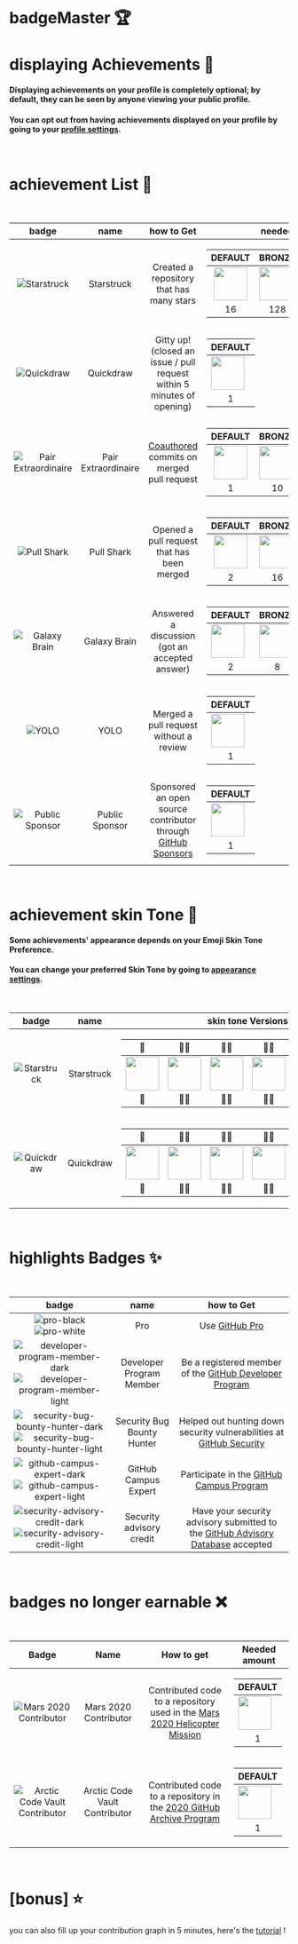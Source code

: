 <!-- <div align="center"> -->

# badgeMaster 🏆

# displaying Achievements 🏅

#### Displaying achievements on your profile is completely optional; by default, they can be seen by anyone viewing your public profile.

#### You can opt out from having achievements displayed on your profile by going to your [profile settings](https://github.com/settings).

<br>

# achievement List 📃
<br>

| badge | name | how to Get | needed Amount | 
| :-: | :-: | :-: | :-: |
| ![Starstruck](/Media/Badges/Star-Struck/PNG/Skin-Tones/StarStruck_SkinTone1.png)                 | Starstruck         | Created a repository that has many stars | <table>  <thead>  <tr>  <th>DEFAULT</th> <th>BRONZE</th>  <th>SILVER</th>  <th>GOLD</th>  </tr>  </thead>  <tbody>  <tr>  <td align="center"><img src="/Media/Badges/Star-Struck/PNG/Skin-Tones/StarStruck_SkinTone1.png" width="60px"></td>   <td><img src="/Media/Badges/Star-Struck/PNG/StarStruck_Bronze.png" width="60px" align="center"></td>  <td><img src="/Media/Badges/Star-Struck/PNG/StarStruck_Silver.png" width="60px"></td>  <td><img src="/Media/Badges/Star-Struck/PNG/StarStruck_Gold.png" width="60px"></td>  </tr>  <tr>  <td align="center">16</td>  <td align="center">128</td>  <td align="center">512</td>  <td align="center">4096</td>  </tr>   </tbody>  </table>      |
| ![Quickdraw](/Media/Badges/Quick-Draw/PNG/Skin-Tones/QuickDraw_SkinTone1.png)                 | Quickdraw        | Gitty up!<br>(closed an issue / pull request within 5 minutes of opening) | <table>  <thead>  <tr>  <th>DEFAULT</th>  </tr>  </thead>  <tbody>  <tr>  <td><img src="/Media/Badges/Quick-Draw/PNG/Skin-Tones/QuickDraw_SkinTone1.png" width="60px"></td> </tr>  <tr>  <td align="center">1</td> </tr>   </tbody>  </table> |
| ![Pair Extraordinaire](/Media/Badges/Pair-Extraordinaire/PNG/PairExtraordinaire.png)     | Pair Extraordinaire  | [Coauthored](https://docs.github.com/pull-requests/committing-changes-to-your-project/creating-and-editing-commits/creating-a-commit-with-multiple-authors) commits on merged pull request | <table>  <thead>  <tr>  <th>DEFAULT</th> <th>BRONZE</th>  <th>SILVER</th>  <th>GOLD</th>  </tr>  </thead>  <tbody>  <tr>  <td align="center"><img src="/Media/Badges/Pair-Extraordinaire/PNG/PairExtraordinaire.png" width="60px"></td>   <td><img src="/Media/Badges/Pair-Extraordinaire/PNG/PairExtraordinaire_Bronze.png" width="60px" align="center"></td>  <td><img src="/Media/Badges/Pair-Extraordinaire/PNG/PairExtraordinaire_Silver.png" width="60px"></td>  <td><img src="/Media/Badges/Pair-Extraordinaire/PNG/PairExtraordinaire_Gold.png" width="60px"></td>  </tr>  <tr>  <td align="center">1</td>  <td align="center">10</td>  <td align="center">24</td>  <td align="center">48</td>  </tr>   </tbody>  </table>      |
| ![Pull Shark](/Media/Badges/Pull-Shark/PNG/PullShark.png)     | Pull Shark  | Opened a pull request that has been merged | <table>  <thead>  <tr>  <th>DEFAULT</th> <th>BRONZE</th>  <th>SILVER</th>  <th>GOLD</th>  </tr>  </thead>  <tbody>  <tr>  <td align="center"><img src="/Media/Badges/Pull-Shark/PNG/PullShark.png" width="60px"></td>   <td><img src="/Media/Badges/Pull-Shark/PNG/PullShark_Bronze.png" width="60px" align="center"></td>  <td><img src="/Media/Badges/Pull-Shark/PNG/PullShark_Silver.png" width="60px"></td>  <td><img src="/Media/Badges/Pull-Shark/PNG/PullShark_Gold.png" width="60px"></td>  </tr>  <tr>  <td align="center">2</td>  <td align="center">16</td>  <td align="center">128</td>  <td align="center">1024</td>  </tr>   </tbody>  </table>      |
| ![Galaxy Brain](/Media/Badges/Galaxy-Brain/PNG/GalaxyBrain.png) | Galaxy Brain | Answered a discussion<br>(got an accepted answer) | <table>  <thead>  <tr>  <th>DEFAULT</th> <th>BRONZE</th>  <th>SILVER</th>  <th>GOLD</th>  </tr>  </thead>  <tbody>  <tr>  <td><img src="/Media/Badges/Galaxy-Brain/PNG/GalaxyBrain.png" width="60px"></td>  <td><img src="/Media/Badges/Galaxy-Brain/PNG/GalaxyBrain_Bronze.png" width="60px" align="center"></td>  <td><img src="/Media/Badges/Galaxy-Brain/PNG/GalaxyBrain_Silver.png" width="60px"></td>  <td><img src="/Media/Badges/Galaxy-Brain/PNG/GalaxyBrain_Gold.png" width="60px"></td>  </tr>  <tr>  <td align="center">2</td> <td align="center">8</td>  <td align="center">16</td>  <td align="center">32</td>  </tr>   </tbody>  </table>
| ![YOLO](/Media/Badges/YOLO/PNG/YOLO_Badge.png)                 | YOLO        | Merged a pull request without a review | <table>  <thead>  <tr>  <th>DEFAULT</th>  </tr>  </thead>  <tbody>  <tr>  <td><img src="/Media/Badges/YOLO/PNG/YOLO_Badge.png" width="60px"></td> </tr>  <tr>  <td align="center">1</td> </tr>   </tbody>  </table> |
| ![Public Sponsor](/Media/Badges/GitHub-Sponsor/PNG/GitHubSponsorBadge.png)                 | Public Sponsor        | Sponsored an open source contributor through [GitHub Sponsors](https://github.com/sponsors) | <table>  <thead>  <tr>  <th>DEFAULT</th>  </tr>  </thead>  <tbody>  <tr>  <td><img src="/Media/Badges/GitHub-Sponsor/PNG/GitHubSponsorBadge.png" width="60px"></td> </tr>  <tr>  <td align="center">1</td> </tr>   </tbody>  </table> |


<br>

# achievement skin Tone 👋

#### Some achievements' appearance depends on your Emoji Skin Tone Preference.

#### You can change your preferred Skin Tone by going to [appearance settings](https://github.com/settings/appearance).

<br>

| badge | name | skin tone Versions | 
| :-: | :-: | :-: |
| ![Starstruck](/Media/Badges/Star-Struck/PNG/Skin-Tones/StarStruck_SkinTone1.png)                 | Starstruck         | <table>  <thead>  <tr>  <th>👋</th> <th>👋🏻</th>  <th>👋🏼</th>  <th>👋🏽</th>  <th>👋🏾</th>  <th>👋🏿</th>  </tr>  </thead>  <tbody>  <tr>  <td align="center"><img src="/Media/Badges/Star-Struck/PNG/Skin-Tones/StarStruck_SkinTone1.png" width="60px"></td>   <td align="center"><img src="/Media/Badges/Star-Struck/PNG/Skin-Tones/StarStruck_SkinTone2.png" width="60px"></td>  <td align="center"><img src="/Media/Badges/Star-Struck/PNG/Skin-Tones/StarStruck_SkinTone3.png" width="60px"></td>  <td align="center"><img src="/Media/Badges/Star-Struck/PNG/Skin-Tones/StarStruck_SkinTone4.png" width="60px"></td>  <td align="center"><img src="/Media/Badges/Star-Struck/PNG/Skin-Tones/StarStruck_SkinTone5.png" width="60px"></td>   <td align="center"><img src="/Media/Badges/Star-Struck/PNG/Skin-Tones/StarStruck_SkinTone6.png" width="60px"></td>   </tr>   <tr>  <td align="center">👋</td> <td align="center">👋🏻</td>  <td align="center">👋🏼</td>  <td align="center">👋🏽</td>  <td align="center">👋🏾</td>  <td align="center">👋🏿</td>  </tr>  </tbody>  </table>      |
| ![Quickdraw](/Media/Badges/Quick-Draw/PNG/Skin-Tones/QuickDraw_SkinTone1.png)                 | Quickdraw         | <table>  <thead>  <tr>  <th>👋</th> <th>👋🏻</th>  <th>👋🏼</th>  <th>👋🏽</th>  <th>👋🏾</th>  <th>👋🏿</th>  </tr>  </thead>  <tbody>  <tr>  <td align="center"><img src="/Media/Badges/Quick-Draw/PNG/Skin-Tones/QuickDraw_SkinTone1.png" width="60px"></td>   <td align="center"><img src="Media/Badges/Quick-Draw/PNG/Skin-Tones/QuickDraw_SkinTone2.png" width="60px"></td>  <td align="center"><img src="Media/Badges/Quick-Draw/PNG/Skin-Tones/QuickDraw_SkinTone3.png" width="60px"></td>  <td align="center"><img src="Media/Badges/Quick-Draw/PNG/Skin-Tones/QuickDraw_SkinTone4.png" width="60px"></td>  <td align="center"><img src="Media/Badges/Quick-Draw/PNG/Skin-Tones/QuickDraw_SkinTone5.png" width="60px"></td>   <td align="center"><img src="Media/Badges/Quick-Draw/PNG/Skin-Tones/QuickDraw_SkinTone6.png" width="60px"></td>   </tr>   <tr>  <td align="center">👋</td> <td align="center">👋🏻</td>  <td align="center">👋🏼</td>  <td align="center">👋🏽</td>  <td align="center">👋🏾</td>  <td align="center">👋🏿</td>  </tr>  </tbody>  </table>      |


<br>

# highlights Badges ✨
<br>

<!-- TODO Some of these should have light mode first, and dark mode second. For consistency. - @seanpm2001 !-->

| badge | name | how to Get |
| :-: | :-: | :-: |
| ![pro-black](/Media/Highlights/GitHub-Pro/SVG/GitHub-Pro_DarkMode.svg#gh-light-mode-only) ![pro-white](Media/Highlights/GitHub-Pro/SVG/GitHub-Pro_LightMode.svg#gh-dark-mode-only) | Pro | Use [GitHub Pro](https://docs.github.com/en/get-started/learning-about-github/githubs-products#github-pro) |
| ![developer-program-member-dark](/Media/Highlights/Developer-Program-Member/SVG/DeveloperProgramMember_LightMode.svg#gh-dark-mode-only)![developer-program-member-light](/Media/Highlights/Developer-Program-Member/SVG/DeveloperProgramMember_DarkMode.svg#gh-light-mode-only) | Developer Program Member | Be a registered member of the [GitHub Developer Program](https://docs.github.com/en/developers/overview/github-developer-program) |
| ![security-bug-bounty-hunter-dark](/Media/Highlights/Security-Bug-Bounty-Hunter/SVG/Security-Bug-Bounty-Hunter_LightMode.svg#gh-dark-mode-only)![security-bug-bounty-hunter-light](Media/Highlights/Security-Bug-Bounty-Hunter/SVG/Security-Bug-Bounty-Hunter_DarkMode.svg#gh-light-mode-only) | Security Bug Bounty Hunter | Helped out hunting down security vulnerabilities at [GitHub Security](https://bounty.github.com/) |
| ![github-campus-expert-dark](/Media/Highlights/GitHub-Campus-Expert/SVG/GitHub-Campus-Expert_LightMode.svg#gh-dark-mode-only)![github-campus-expert-light](/Media/Highlights/GitHub-Campus-Expert/SVG/GitHub-Campus-Expert_DarkMode.svg#gh-light-mode-only) | GitHub Campus Expert | Participate in the [GitHub Campus Program](https://education.github.com/experts) |
| ![security-advisory-credit-dark](/Media/Highlights/Security-Advisory-Credit/SVG/Security-Advisory-Credit_LightMode.svg#gh-dark-mode-only)![security-advisory-credit-light](/Media/Highlights/Security-Advisory-Credit/SVG/Security-Advisory-Credit_DarkMode.svg#gh-light-mode-only) | Security advisory credit | Have your security advisory submitted to the [GitHub Advisory Database](https://github.com/advisories) accepted |

<br>

# badges no longer earnable ❌
<br>

| Badge | Name | How to get | Needed amount | 
| :-: | :-: | :-: | :-: |
| ![Mars 2020 Contributor](/Media/Badges/Mars-2020-Contributor/PNG/Mars2020ContributorBadge.png)     | Mars 2020 Contributor  | Contributed code to a repository used in the [Mars 2020 Helicopter Mission](https://github.com/readme/featured/nasa-ingenuity-helicopter) | <table>  <thead>  <tr>  <th>DEFAULT</th>  </tr>  </thead>  <tbody>  <tr>  <td><img src="/Media/Badges/Mars-2020-Contributor/PNG/Mars2020ContributorBadge.png" width="60px"></td> </tr>  <tr>  <td align="center">1</td> </tr>   </tbody>  </table> |
| ![Arctic Code Vault Contributor](/Media/Badges/2020-Arctic-Code-Vault-Contributor/PNG/2020ArcticCodeVaultBadge.png) | Arctic Code Vault Contributor | Contributed code to a repository in the [2020 GitHub Archive Program](https://archiveprogram.github.com/) | <table>  <thead>  <tr>  <th>DEFAULT</th>  </tr>  </thead>  <tbody>  <tr>  <td><img src="/Media/Badges/2020-Arctic-Code-Vault-Contributor/PNG/2020ArcticCodeVaultBadge.png" width="60px"></td> </tr>  <tr>  <td align="center">1</td> </tr>   </tbody>  </table> |

<br>

# [bonus] ⭐

####
you can also fill up your contribution graph in 5 minutes, here's the [tutorial](https://youtu.be/LlkcvvGbs9I) !

<br>
